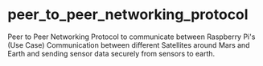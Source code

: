 # peer_to_peer_networking_protocol
Peer to Peer Networking Protocol to communicate between Raspberry Pi's (Use Case) Communication between different Satellites around Mars and Earth and sending sensor data securely from sensors to earth.
